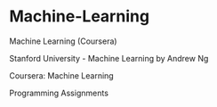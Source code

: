 # Machine-Learning
Machine Learning (Coursera)

Stanford University - Machine Learning by Andrew Ng

Coursera: Machine Learning

Programming Assignments

